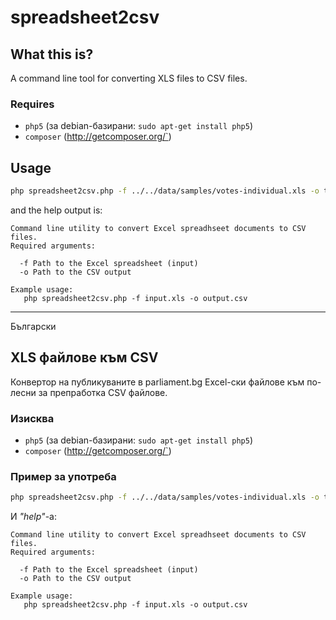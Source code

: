 # spreadsheet2csv

## What this is?
A command line tool for converting XLS files to CSV files.

### Requires
 - `php5` (за debian-базирани: `sudo apt-get install php5`)
 - `composer` (http://getcomposer.org/`)

## Usage

```bash
php spreadsheet2csv.php -f ../../data/samples/votes-individual.xls -o test.csv
```

and the help output is:

```
Command line utility to convert Excel spreadhseet documents to CSV files.
Required arguments:

  -f Path to the Excel spreadsheet (input)
  -o Path to the CSV output

Example usage:
   php spreadsheet2csv.php -f input.xls -o output.csv
```


-------------------
Български

## XLS файлове към CSV
Конвертор на публикуваните в parliament.bg Еxcel-ски файлове към по-лесни за препработка CSV файлове.

### Изисква
 - `php5` (за debian-базирани: `sudo apt-get install php5`)
 - `composer` (http://getcomposer.org/`)

### Пример за употреба

```bash
php spreadsheet2csv.php -f ../../data/samples/votes-individual.xls -o test.csv
```

И _"help"_-а:

```
Command line utility to convert Excel spreadhseet documents to CSV files.
Required arguments:

  -f Path to the Excel spreadsheet (input)
  -o Path to the CSV output

Example usage:
   php spreadsheet2csv.php -f input.xls -o output.csv
```